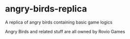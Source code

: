 # angry-birds-replica
A replica of angry birds containing basic game logics

Angry Birds and related stuff are all owned by Rovio Games
